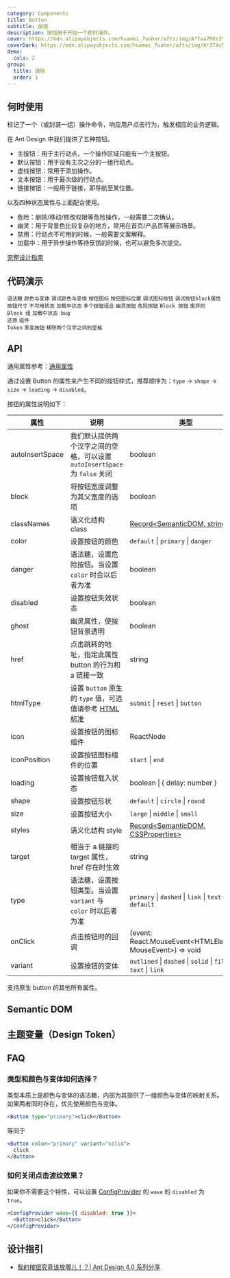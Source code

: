 ```yaml
---
category: Components
title: Button
subtitle: 按钮
description: 按钮用于开始一个即时操作。
cover: https://mdn.alipayobjects.com/huamei_7uahnr/afts/img/A*7va7RKs3YzIAAAAAAAAAAAAADrJ8AQ/original
coverDark: https://mdn.alipayobjects.com/huamei_7uahnr/afts/img/A*3T4cRqxH9-8AAAAAAAAAAAAADrJ8AQ/original
demo:
  cols: 2
group:
  title: 通用
  order: 1
---
```


## 何时使用

标记了一个（或封装一组）操作命令，响应用户点击行为，触发相应的业务逻辑。

在 Ant Design 中我们提供了五种按钮。

- 主按钮：用于主行动点，一个操作区域只能有一个主按钮。
- 默认按钮：用于没有主次之分的一组行动点。
- 虚线按钮：常用于添加操作。
- 文本按钮：用于最次级的行动点。
- 链接按钮：一般用于链接，即导航至某位置。

以及四种状态属性与上面配合使用。

- 危险：删除/移动/修改权限等危险操作，一般需要二次确认。
- 幽灵：用于背景色比较复杂的地方，常用在首页/产品页等展示场景。
- 禁用：行动点不可用的时候，一般需要文案解释。
- 加载中：用于异步操作等待反馈的时候，也可以避免多次提交。

[完整设计指南](https://ant.design/docs/spec/buttons-cn)

## 代码演示

<!-- prettier-ignore -->
<code src="./demo/basic.tsx">语法糖</code>
<code src="./demo/color-variant.tsx" version="5.21.0">颜色与变体</code>
<code src="./demo/debug-color-variant" debug>调试颜色与变体</code>
<code src="./demo/icon.tsx">按钮图标</code>
<code src="./demo/icon-position.tsx" version="5.17.0">按钮图标位置</code>
<code src="./demo/debug-icon.tsx" debug>调试图标按钮</code>
<code src="./demo/debug-block.tsx" debug>调试按钮block属性</code>
<code src="./demo/size.tsx">按钮尺寸</code>
<code src="./demo/disabled.tsx">不可用状态</code>
<code src="./demo/loading.tsx">加载中状态</code>
<code src="./demo/multiple.tsx">多个按钮组合</code>
<code src="./demo/ghost.tsx">幽灵按钮</code>
<code src="./demo/danger.tsx">危险按钮</code>
<code src="./demo/block.tsx">Block 按钮</code>
<code src="./demo/legacy-group.tsx" debug>废弃的 Block 组</code>
<code src="./demo/chinese-chars-loading.tsx" debug>加载中状态 bug 还原</code>
<code src="./demo/component-token.tsx" debug>组件 Token</code>
<code src="./demo/linear-gradient.tsx">渐变按钮</code>
<code src="./demo/chinese-space.tsx" version="5.17.0">移除两个汉字之间的空格</code>

## API

通用属性参考：[通用属性](/docs/react/common-props)

通过设置 Button 的属性来产生不同的按钮样式，推荐顺序为：`type` -> `shape` -> `size` -> `loading` -> `disabled`。

按钮的属性说明如下：

| 属性 | 说明 | 类型 | 默认值 | 版本 |
| --- | --- | --- | --- | --- |
| autoInsertSpace | 我们默认提供两个汉字之间的空格，可以设置 `autoInsertSpace` 为 `false` 关闭 | boolean | `true` | 5.17.0 |
| block | 将按钮宽度调整为其父宽度的选项 | boolean | false |  |
| classNames | 语义化结构 class | [Record<SemanticDOM, string>](#semantic-dom) | - | 5.4.0 |
| color | 设置按钮的颜色 | `default` \| `primary` \| `danger` | - | 5.21.0 |
| danger | 语法糖，设置危险按钮。当设置 `color` 时会以后者为准 | boolean | false |  |
| disabled | 设置按钮失效状态 | boolean | false |  |
| ghost | 幽灵属性，使按钮背景透明 | boolean | false |  |
| href | 点击跳转的地址，指定此属性 button 的行为和 a 链接一致 | string | - |  |
| htmlType | 设置 `button` 原生的 `type` 值，可选值请参考 [HTML 标准](https://developer.mozilla.org/zh-CN/docs/Web/HTML/Element/button#type) | `submit` \| `reset` \| `button` | `button` |  |
| icon | 设置按钮的图标组件 | ReactNode | - |  |
| iconPosition | 设置按钮图标组件的位置 | `start` \| `end` | `start` | 5.17.0 |
| loading | 设置按钮载入状态 | boolean \| { delay: number } | false |  |
| shape | 设置按钮形状 | `default` \| `circle` \| `round` | `default` |  |
| size | 设置按钮大小 | `large` \| `middle` \| `small` | `middle` |  |
| styles | 语义化结构 style | [Record<SemanticDOM, CSSProperties>](#semantic-dom) | - | 5.4.0 |
| target | 相当于 a 链接的 target 属性，href 存在时生效 | string | - |  |
| type | 语法糖，设置按钮类型。当设置 `variant` 与 `color` 时以后者为准 | `primary` \| `dashed` \| `link` \| `text` \| `default` | `default` |  |
| onClick | 点击按钮时的回调 | (event: React.MouseEvent<HTMLElement, MouseEvent>) => void | - |  |
| variant | 设置按钮的变体 | `outlined` \| `dashed` \| `solid` \| `filled` \| `text` \| `link` | - | 5.21.0 |

支持原生 button 的其他所有属性。

## Semantic DOM

<code src="./demo/_semantic.tsx" simplify="true"></code>

## 主题变量（Design Token）

<ComponentTokenTable component="Button"></ComponentTokenTable>

## FAQ

### 类型和颜色与变体如何选择？

类型本质上是颜色与变体的语法糖，内部为其提供了一组颜色与变体的映射关系。如果两者同时存在，优先使用颜色与变体。

```jsx
<Button type="primary">click</Button>
```

等同于

```jsx
<Button color="primary" variant="solid">
  click
</Button>
```

### 如何关闭点击波纹效果？

如果你不需要这个特性，可以设置 [ConfigProvider](/components/config-provider-cn#api) 的 `wave` 的 `disabled` 为 `true`。

```jsx
<ConfigProvider wave={{ disabled: true }}>
  <Button>click</Button>
</ConfigProvider>
```

<style>
.site-button-ghost-wrapper {
  padding: 16px;
  background: rgb(190, 200, 200);
}
</style>

## 设计指引

- [我的按钮究竟该放哪儿！？| Ant Design 4.0 系列分享](https://zhuanlan.zhihu.com/p/109644406)
